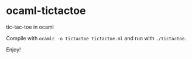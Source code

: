 # ocaml-tictactoe
tic-tac-toe in ocaml

Compile with `ocamlc -o tictactoe tictactoe.ml` and run with `./tictactoe`.

Enjoy!
